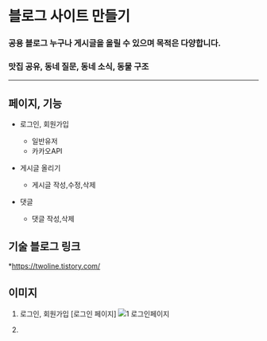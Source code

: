 # 블로그 사이트 만들기
### 공용 블로그 누구나 게시글을 올릴 수 있으며 목적은 다양합니다. 
### 맛집 공유, 동네 질문, 동네 소식, 동물 구조  


***

## 페이지, 기능

* 로그인, 회원가입
  * 일반유저 
  * 카카오API


* 게시글 올리기
  * 게시글 작성,수정,삭제 


* 댓글 
  *  댓글 작성,삭제



## 기술 블로그 링크

*<https://twoline.tistory.com/>



## 이미지
1. 로그인, 회원가입
[로그인 페이지]
![1 로그인페이지](https://user-images.githubusercontent.com/68780794/202917664-d8b54844-b4f9-4437-b5ab-a83dfa824700.jpg)

3. 

